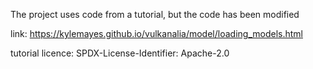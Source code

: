 The project uses code from a tutorial, but the code has been modified

link:
https://kylemayes.github.io/vulkanalia/model/loading_models.html

tutorial licence:
SPDX-License-Identifier: Apache-2.0